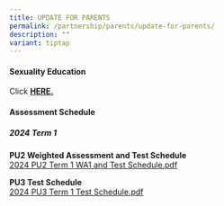```yaml
---
title: UPDATE FOR PARENTS
permalink: /partnership/parents/update-for-parents/
description: ""
variant: tiptap
---
```

<h4><strong>Sexuality Education</strong></h4><p>Click&nbsp;<strong><a href="/mi-experience/key-programmes/character-and-citizenship-education/sexuality-education" rel="noopener" target="_blank">HERE.</a></strong></p><h4><strong>Assessment Schedule</strong></h4><h5><strong>2024 Term 1</strong></h5><p><strong>PU2 Weighted Assessment and Test Schedule <br></strong><a href="/files/PU2_2024_Term_1_WA1_Test_Schedule_final.pdf" rel="noopener noreferrer nofollow" target="_blank">2024 PU2 Term 1 WA1 and Test Schedule.pdf</a></p><p><strong>PU3 Test Schedule <br></strong><a href="/files/PU3_2024_Term_1_Test_Schedule_final.pdf" rel="noopener noreferrer nofollow" target="_blank">2024 PU3 Term 1 Test Schedule.pdf</a></p>